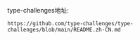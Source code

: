 type-challenges地址:

```
https://github.com/type-challenges/type-challenges/blob/main/README.zh-CN.md
```